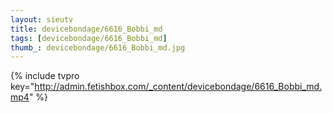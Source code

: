 ```yaml
--- 
layout: sieutv
title: devicebondage/6616_Bobbi_md
tags: [devicebondage/6616_Bobbi_md]
thumb_: devicebondage/6616_Bobbi_md.jpg
---
```

{% include tvpro key="http://admin.fetishbox.com/_content/devicebondage/6616_Bobbi_md.mp4" %} 
